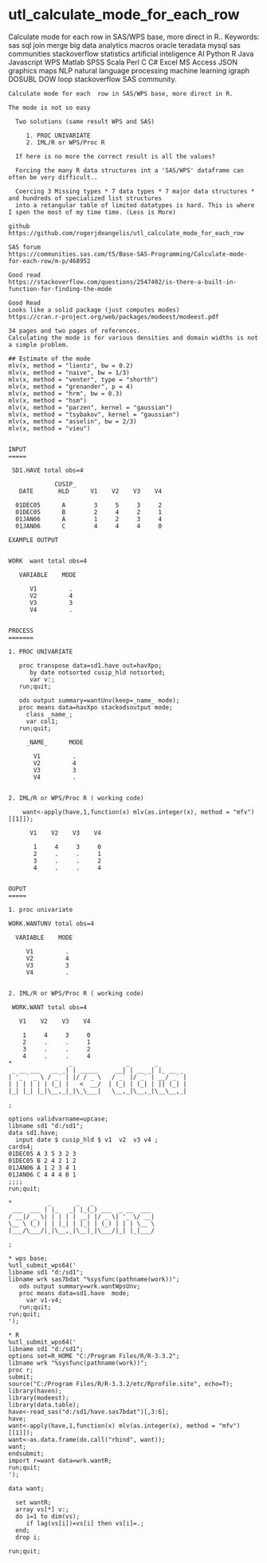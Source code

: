 # utl_calculate_mode_for_each_row
Calculate mode for each  row in SAS/WPS base, more direct in R.. Keywords: sas sql join merge big data analytics macros oracle teradata mysql sas communities stackoverflow statistics artificial inteligence AI Python R Java Javascript WPS Matlab SPSS Scala Perl C C# Excel MS Access JSON graphics maps NLP natural language processing machine learning igraph DOSUBL DOW loop stackoverflow SAS community.


    Calculate mode for each  row in SAS/WPS base, more direct in R.

    The mode is not so easy

      Two solutions (same result WPS and SAS)

         1. PROC UNIVARIATE
         2. IML/R or WPS/Proc R

      If here is no more the correct result is all the values?

      Forcing the many R data structures int a 'SAS/WPS' dataframe can often be very difficult..

      Coercing 3 Missing types * 7 data types * 7 major data structures * and hundreds of specialized list structures
      into a retangular table of limited datatypes is hard. This is where I spen the most of my time time. (Less is More)

    github
    https://github.com/rogerjdeangelis/utl_calculate_mode_for_each_row

    SAS forum
    https://communities.sas.com/t5/Base-SAS-Programming/Calculate-mode-for-each-row/m-p/468952

    Good read
    https://stackoverflow.com/questions/2547402/is-there-a-built-in-function-for-finding-the-mode

    Good Read
    Looks like a solid package (just computes modes)
    https://cran.r-project.org/web/packages/modeest/modeest.pdf

    34 pages and two pages of references.
    Calculating the mode is for various densities and domain widths is not a simple problem.

    ## Estimate of the mode
    mlv(x, method = "lientz", bw = 0.2)
    mlv(x, method = "naive", bw = 1/3)
    mlv(x, method = "venter", type = "shorth")
    mlv(x, method = "grenander", p = 4)
    mlv(x, method = "hrm", bw = 0.3)
    mlv(x, method = "hsm")
    mlv(x, method = "parzen", kernel = "gaussian")
    mlv(x, method = "tsybakov", kernel = "gaussian")
    mlv(x, method = "asselin", bw = 2/3)
    mlv(x, method = "vieu")


    INPUT
    =====

     SD1.HAVE total obs=4

                 CUSIP_
       DATE       HLD      V1    V2    V3    V4

      01DEC05      A        3     5     3     2
      01DEC05      B        2     4     2     1
      01JAN06      A        1     2     3     4
      01JAN06      C        4     4     4     0

    EXAMPLE OUTPUT


    WORK  want total obs=4

       VARIABLE    MODE

          V1         .
          V2         4
          V3         3
          V4         .


    PROCESS
    =======

    1. PROC UNIVARIATE

       proc transpose data=sd1.have out=havXpo;
          by date notsorted cusip_hld notsorted;
          var v:;
       run;quit;

       ods output summary=wantUnv(keep=_name_ mode);
       proc means data=havXpo stackodsoutput mode;
         class _name_;
         var col1;
       run;quit;

         _NAME_      MODE

           V1         .
           V2         4
           V3         3
           V4         .


    2. IML/R or WPS/Proc R ( working code)

        want<-apply(have,1,function(x) mlv(as.integer(x), method = "mfv")[[1]]);

          V1    V2    V3    V4

           1     4     3     0
           2     .     .     1
           3     .     .     2
           4     .     .     4


    OUPUT
    =====

    1. proc univariate

    WORK.WANTUNV total obs=4

      VARIABLE    MODE

         V1         .
         V2         4
         V3         3
         V4         .


    2. IML/R or WPS/Proc R ( working code)

     WORK.WANT total obs=4

       V1    V2    V3    V4

        1     4     3     0
        2     .     .     1
        3     .     .     2
        4     .     .     4
    *                _               _       _
     _ __ ___   __ _| | _____     __| | __ _| |_ __ _
    | '_ ` _ \ / _` | |/ / _ \   / _` |/ _` | __/ _` |
    | | | | | | (_| |   <  __/  | (_| | (_| | || (_| |
    |_| |_| |_|\__,_|_|\_\___|   \__,_|\__,_|\__\__,_|

    ;

    options validvarname=upcase;
    libname sd1 "d:/sd1";
    data sd1.have;
      input date $ cusip_hld $ v1  v2  v3 v4 ;
    cards4;
    01DEC05 A 3 5 3 2 3
    01DEC05 B 2 4 2 1 2
    01JAN06 A 1 2 3 4 1
    01JAN06 C 4 4 4 0 1
    ;;;;
    run;quit;

    *          _       _   _
     ___  ___ | |_   _| |_(_) ___  _ __  ___
    / __|/ _ \| | | | | __| |/ _ \| '_ \/ __|
    \__ \ (_) | | |_| | |_| | (_) | | | \__ \
    |___/\___/|_|\__,_|\__|_|\___/|_| |_|___/

    ;

    * wps base;
    %utl_submit_wps64('
    libname sd1 "d:/sd1";
    libname wrk sas7bdat "%sysfunc(pathname(work))";
       ods output summary=wrk.wantWpsUnv;
       proc means data=sd1.have  mode;
         var v1-v4;
       run;quit;
    run;quit;
    ');

    * R
    %utl_submit_wps64('
    libname sd1 "d:/sd1";
    options set=R_HOME "C:/Program Files/R/R-3.3.2";
    libname wrk "%sysfunc(pathname(work))";
    proc r;
    submit;
    source("C:/Program Files/R/R-3.3.2/etc/Rprofile.site", echo=T);
    library(haven);
    library(modeest);
    library(data.table);
    have<-read_sas("d:/sd1/have.sas7bdat")[,3:6];
    have;
    want<-apply(have,1,function(x) mlv(as.integer(x), method = "mfv")[[1]]);
    want<-as.data.frame(do.call("rbind", want));
    want;
    endsubmit;
    import r=want data=wrk.wantR;
    run;quit;
    ');

    data want;

      set wantR;
      array vs[*] v:;
      do i=1 to dim(vs);
         if lag(vs[i])=vs[i] then vs[i]=.;
      end;
      drop i;

    run;quit;
